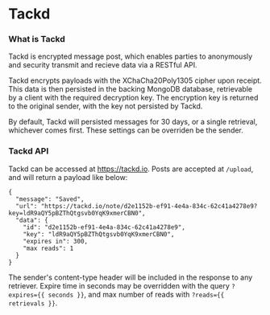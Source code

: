 # Tackd

### What is Tackd

Tackd is encrypted message post, which enables parties to anonymously and security transmit and recieve data via a RESTful API.

Tackd encrypts payloads with the XChaCha20Poly1305 cipher upon receipt. This data is then persisted in the backing MongoDB database, retrievable by a client with the required decryption key. The encryption key is returned to the original sender, with the key not persisted by Tackd. 

By default, Tackd will persisted messages for 30 days, or a single retrieval, whichever comes first. These settings can be overriden be the sender.

### Tackd API

Tackd can be accessed at https://tackd.io. Posts are accepted at `/upload`, and will return a payload like below:

```
{
  "message": "Saved",
  "url": "https://tackd.io/note/d2e1152b-ef91-4e4a-834c-62c41a4278e9?key=ldR9aQY5pBZThQtgsvb0YqK9xmerCBN0",
  "data": {
    "id": "d2e1152b-ef91-4e4a-834c-62c41a4278e9",
    "key": "ldR9aQY5pBZThQtgsvb0YqK9xmerCBN0",
    "expires in": 300,
    "max reads": 1
  }
}
```

The sender's content-type header will be included in the response to any retriever. Expire time in seconds may be overridden with the query `?expires={{ seconds }}`, and max number of reads with `?reads={{ retrievals }}`.
